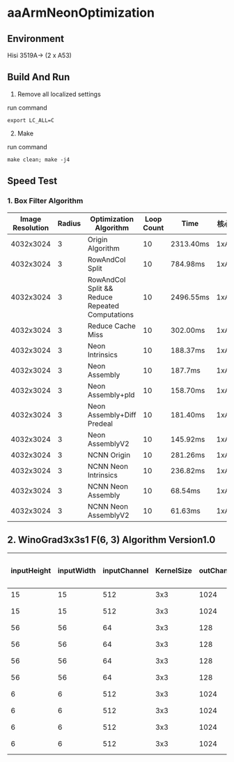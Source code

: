 # aaArmNeonOptimization

## Environment

Hisi 3519A-> (2 x A53)

## Build And Run

1. Remove all localized settings

run command

```
export LC_ALL=C
```

2. Make

run command

```
make clean; make -j4
```

## Speed Test

### 1. Box Filter Algorithm

|Image Resolution|Radius|Optimization Algorithm|Loop Count|Time|核心数|
|--|--|--|--|--|---|
|4032x3024|3|Origin Algorithm|10|2313.40ms|1xA53|
|4032x3024|3|RowAndCol Split|10|784.98ms|1xA53|
|4032x3024|3|RowAndCol Split && Reduce Repeated Computations|10|2496.55ms|1xA53|
|4032x3024|3|Reduce Cache Miss|10|302.00ms|1xA53|
|4032x3024|3|Neon Intrinsics|10|188.37ms|1xA53|
|4032x3024|3|Neon Assembly|10|187.7ms|1xA53|
|4032x3024|3|Neon Assembly+pld|10|158.70ms|1xA53|
|4032x3024|3|Neon Assembly+Diff Predeal|10|181.40ms|1xA53|
|4032x3024|3|Neon AssemblyV2|10|145.92ms|1xA53|
|4032x3024|3|NCNN Origin|10|281.26ms|1xA53|
|4032x3024|3|NCNN Neon Intrinsics|10|236.82ms|1xA53|
|4032x3024|3|NCNN Neon Assembly|10|68.54ms|1xA53|
|4032x3024|3|NCNN Neon AssemblyV2|10|61.63ms|1xA53|

## 2. WinoGrad3x3s1 F(6, 3) Algorithm Version1.0

|inputHeight|inputWidth|inputChannel|KernelSize|outChannel|Optimization Algorithm|Loop Count|Time|核心数|
|--|--|--|--|--|--|--|--|--|
|15|15|512|3x3|1024|手工优化|10|582.67ms|1|
|15|15|512|3x3|1024|WinoGrad Version1.0|10|336.81ms|1|
|56|56|64|3x3|128|手工优化|10|124.63ms|1|
|56|56|64|3x3|128|WinoGrad Version1.0|10|60.41ms|1|
|56|56|64|3x3|128|手工优化|10|61.16ms|2|
|56|56|64|3x3|128|WinoGrad Version1.0|10|32.69ms|2|
|6|6|512|3x3|1024|手工优化|10|74.03ms|1|
|6|6|512|3x3|1024|WinoGrad Version1.0|10|76.30ms|1|
|6|6|512|3x3|1024|手工优化|10|36.49ms|2|
|6|6|512|3x3|1024|WinoGrad Version1.0|10|41.67ms|2|













